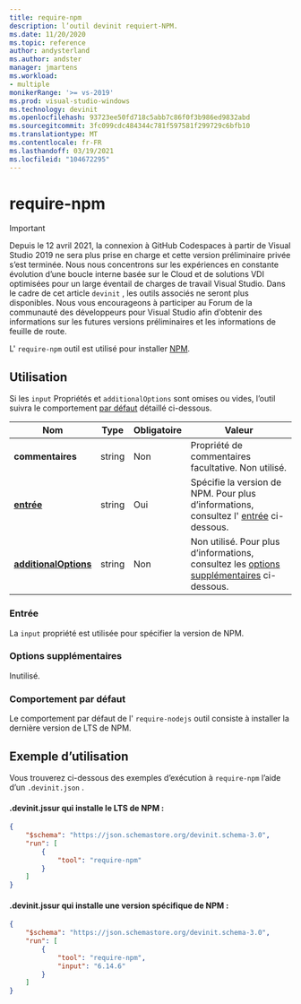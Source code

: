 ```yaml
---
title: require-npm
description: l’outil devinit requiert-NPM.
ms.date: 11/20/2020
ms.topic: reference
author: andysterland
ms.author: andster
manager: jmartens
ms.workload:
- multiple
monikerRange: '>= vs-2019'
ms.prod: visual-studio-windows
ms.technology: devinit
ms.openlocfilehash: 93723ee50fd718c5abb7c86f0f3b986ed9832abd
ms.sourcegitcommit: 3fc099cdc484344c781f597581f299729c6bfb10
ms.translationtype: MT
ms.contentlocale: fr-FR
ms.lasthandoff: 03/19/2021
ms.locfileid: "104672295"
---
```

# <a name="require-npm"></a>require-npm

> [!IMPORTANT]
> Depuis le 12 avril 2021, la connexion à GitHub Codespaces à partir de Visual Studio 2019 ne sera plus prise en charge et cette version préliminaire privée s’est terminée. Nous nous concentrons sur les expériences en constante évolution d’une boucle interne basée sur le Cloud et de solutions VDI optimisées pour un large éventail de charges de travail Visual Studio. Dans le cadre de cet article `devinit` , les outils associés ne seront plus disponibles. Nous vous encourageons à participer au Forum de la communauté des développeurs pour Visual Studio afin d’obtenir des informations sur les futures versions préliminaires et les informations de feuille de route.

L' `require-npm` outil est utilisé pour installer [NPM](https://www.npmjs.com/).

## <a name="usage"></a>Utilisation

Si les `input` Propriétés et `additionalOptions` sont omises ou vides, l’outil suivra le comportement [par défaut](#default-behavior) détaillé ci-dessous.

| Nom                                             | Type   | Obligatoire | Valeur                                                                                       |
|--------------------------------------------------|--------|----------|---------------------------------------------------------------------------------------------|
| **commentaires**                                     | string | Non       | Propriété de commentaires facultative. Non utilisé.                                                       |
| [**entrée**](#input)                              | string | Oui      | Spécifie la version de NPM. Pour plus d’informations, consultez l' [entrée](#input) ci-dessous.                           |
| [**additionalOptions**](#additional-options)     | string | Non       | Non utilisé. Pour plus d’informations, consultez les [options supplémentaires](#additional-options) ci-dessous.                  |

### <a name="input"></a>Entrée

La `input` propriété est utilisée pour spécifier la version de NPM.

### <a name="additional-options"></a>Options supplémentaires

Inutilisé.

### <a name="default-behavior"></a>Comportement par défaut

Le comportement par défaut de l' `require-nodejs` outil consiste à installer la dernière version de LTS de NPM.

## <a name="example-usage"></a>Exemple d’utilisation
Vous trouverez ci-dessous des exemples d’exécution à `require-npm` l’aide d’un `.devinit.json` .

#### <a name="devinitjson-that-will-install-the-lts-of-npm"></a>.devinit.jssur qui installe le LTS de NPM :
```json
{
    "$schema": "https://json.schemastore.org/devinit.schema-3.0",
    "run": [
        {
            "tool": "require-npm"
        }
    ]
}
```

#### <a name="devinitjson-that-will-install-a-specific-version-of-npm"></a>.devinit.jssur qui installe une version spécifique de NPM :
```json
{
    "$schema": "https://json.schemastore.org/devinit.schema-3.0",
    "run": [
        {
            "tool": "require-npm",
            "input": "6.14.6"
        }
    ]
}
```